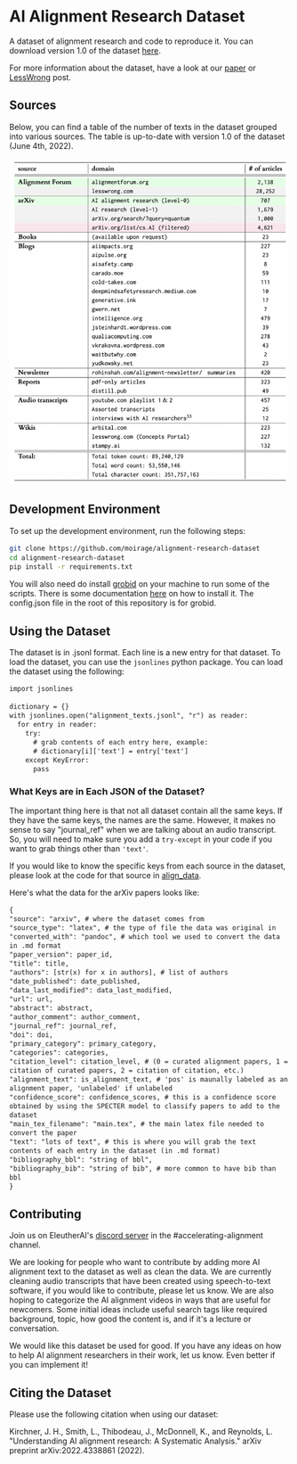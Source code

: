 # AI Alignment Research Dataset
A dataset of alignment research and code to reproduce it. You can download version 1.0 of the dataset [here](https://the-eye.eu/public/AI/Alignment/moirage_alignment-research-dataset/).

For more information about the dataset, have a look at our [paper]() or [LessWrong]() post.

## Sources

Below, you can find a table of the number of texts in the dataset grouped into various sources. The table is up-to-date with version 1.0 of the dataset (June 4th, 2022).

<img src="./imgs/dataset_sources.PNG" alt="dataset_sources.PNG" width=600 />

## Development Environment

To set up the development environment, run the following steps:

```bash
git clone https://github.com/moirage/alignment-research-dataset
cd alignment-research-dataset
pip install -r requirements.txt
```
You will also need do install [grobid](https://github.com/kermitt2/grobid) on your machine to run some of the scripts. There is some documentation [here](https://grobid.readthedocs.io/en/latest/Install-Grobid/) on how to install it. The config.json file in the root of this repository is for grobid.

## Using the Dataset

The dataset is in .jsonl format. Each line is a new entry for that dataset. To load the dataset, you can use the `jsonlines` python package. You can load the dataset using the following:

```
import jsonlines

dictionary = {}
with jsonlines.open("alignment_texts.jsonl", "r") as reader:
  for entry in reader:
    try:
      # grab contents of each entry here, example:
      # dictionary[i]['text'] = entry['text']
    except KeyError:
      pass
```

### What Keys are in Each JSON of the Dataset?

The important thing here is that not all dataset contain all the same keys. If they have the same keys, the names are the same. However, it makes no sense to say "journal_ref" when we are talking about an audio transcript. So, you will need to make sure you add a `try-except` in your code if you want to grab things other than `'text'`.

If you would like to know the specific keys from each source in the dataset, please look at the code for that source in [align_data](./align_data).

Here's what the data for the arXiv papers looks like:

```
{
"source": "arxiv", # where the dataset comes from
"source_type": "latex", # the type of file the data was original in
"converted_with": "pandoc", # which tool we used to convert the data in .md format
"paper_version": paper_id,
"title": title,
"authors": [str(x) for x in authors], # list of authors
"date_published": date_published,
"data_last_modified": data_last_modified,
"url": url,
"abstract": abstract,
"author_comment": author_comment,
"journal_ref": journal_ref,
"doi": doi,
"primary_category": primary_category,
"categories": categories,
"citation_level": citation_level, # (0 = curated alignment papers, 1 = citation of curated papers, 2 = citation of citation, etc.)
"alignment_text": is_alignment_text, # 'pos' is maunally labeled as an alignment paper, 'unlabeled' if unlabeled
"confidence_score": confidence_scores, # this is a confidence score obtained by using the SPECTER model to classify papers to add to the dataset
"main_tex_filename": "main.tex", # the main latex file needed to convert the paper
"text": "lots of text", # this is where you will grab the text contents of each entry in the dataset (in .md format)
"bibliography_bbl": "string of bbl",
"bibliography_bib": "string of bib", # more common to have bib than bbl
}
```

## Contributing

Join us on EleutherAI's [discord server](https://discord.com/invite/zBGx3azzUn) in the #accelerating-alignment channel.

We are looking for people who want to contribute by adding more AI alignment text to the dataset as well as clean the data. We are currently cleaning audio transcripts that have been created using speech-to-text software, if you would like to contribute, please let us know. We are also hoping to categorize the AI alignment videos in ways that are useful for newcomers. Some initial ideas include useful search tags like required background, topic, how good the content is, and if it's a lecture or conversation.

We would like this dataset be used for good. If you have any ideas on how to help AI alignment researchers in their work, let us know. Even better if you can implement it!

## Citing the Dataset

Please use the following citation when using our dataset:

Kirchner, J. H., Smith, L., Thibodeau, J., McDonnell, K., and Reynolds, L. "Understanding AI alignment research: A Systematic Analysis." arXiv preprint arXiv:2022.4338861 (2022).
